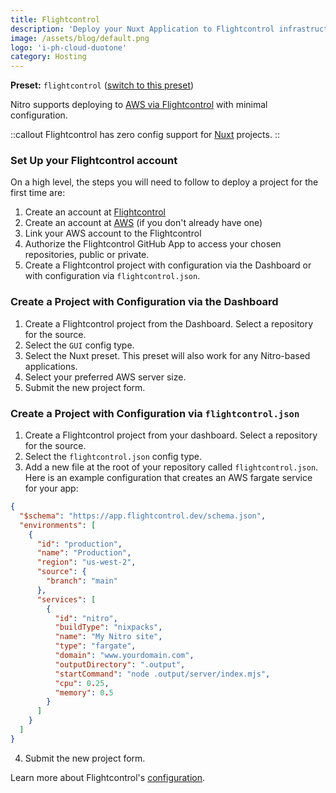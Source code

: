 ```yaml
---
title: Flightcontrol
description: 'Deploy your Nuxt Application to Flightcontrol infrastructure.'
image: /assets/blog/default.png
logo: 'i-ph-cloud-duotone'
category: Hosting
---
```


**Preset:** `flightcontrol` ([switch to this preset](https://nitro.unjs.io/deploy/#changing-the-deployment-preset))

Nitro supports deploying to [AWS via Flightcontrol](https://flightcontrol.dev?ref=nitro) with minimal configuration.

::callout
Flightcontrol has zero config support for [Nuxt](https://nuxt.com/) projects.
::

### Set Up your Flightcontrol account

On a high level, the steps you will need to follow to deploy a project for the first time are:

1. Create an account at [Flightcontrol](https://app.flightcontrol.dev/signup?ref=nitro)
2. Create an account at [AWS](https://portal.aws.amazon.com/billing/signup) (if you don't already have one)
3. Link your AWS account to the Flightcontrol
4. Authorize the Flightcontrol GitHub App to access your chosen repositories, public or private.
5. Create a Flightcontrol project with configuration via the Dashboard or with configuration via `flightcontrol.json`.

### Create a Project with Configuration via the Dashboard

1. Create a Flightcontrol project from the Dashboard. Select a repository for the source.
2. Select the `GUI` config type.
3. Select the Nuxt preset. This preset will also work for any Nitro-based applications.
4. Select your preferred AWS server size.
5. Submit the new project form.

### Create a Project with Configuration via `flightcontrol.json`

1. Create a Flightcontrol project from your dashboard. Select a repository for the source.
2. Select the `flightcontrol.json` config type.
3. Add a new file at the root of your repository called `flightcontrol.json`. Here is an example configuration that creates an AWS fargate service for your app:

```json
{
  "$schema": "https://app.flightcontrol.dev/schema.json",
  "environments": [
    {
      "id": "production",
      "name": "Production",
      "region": "us-west-2",
      "source": {
        "branch": "main"
      },
      "services": [
        {
          "id": "nitro",
          "buildType": "nixpacks",
          "name": "My Nitro site",
          "type": "fargate",
          "domain": "www.yourdomain.com",
          "outputDirectory": ".output",
          "startCommand": "node .output/server/index.mjs",
          "cpu": 0.25,
          "memory": 0.5
        }
      ]
    }
  ]
}
```

4. Submit the new project form.

Learn more about Flightcontrol's [configuration](https://www.flightcontrol.dev/docs?ref=nitro).
